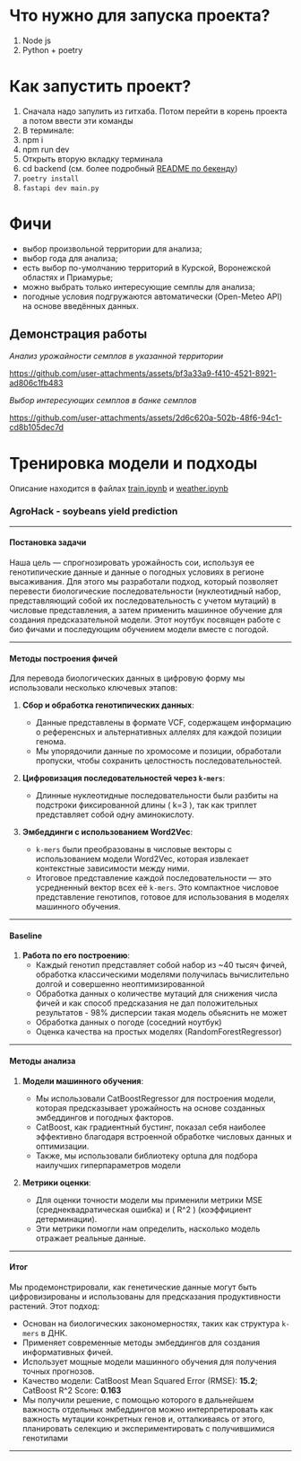 # Что нужно для запуска проекта?
1. Node js
2. Python + poetry

# Как запустить проект?

1. Сначала надо запулить из гитхаба. Потом перейти в корень проекта а потом ввести эти команды
2. В терминале:
3. npm i
4. npm run dev
5. Открыть вторую вкладку терминала
6. cd backend (см. более подробный [README по бекенду](./backend/README.md))
7. `poetry install`
8. `fastapi dev main.py`

# Фичи
- выбор произвольной территории для анализа;
- выбор года для анализа;
- есть выбор по-умолчанию территорий в Курской, Воронежской областях и Приамурье;
- можно выбрать только интересующие семплы для анализа;
- погодные условия подгружаются автоматически (Open-Meteo API) на основе введённых данных.

## Демонстрация работы


_Анализ урожайности семплов в указанной территории_


https://github.com/user-attachments/assets/bf3a33a9-f410-4521-8921-ad806c1fb483

_Выбор интересующих семплов в банке семплов_


https://github.com/user-attachments/assets/2d6c620a-502b-48f6-94c1-cd8b105dec7d

# Тренировка модели и подходы

Описание находится в файлах [train.ipynb](./train.ipynb) и [weather.ipynb](./weather.ipynb)


### **AgroHack - soybeans yield prediction**

---

#### **Постановка задачи**
Наша цель — спрогнозировать урожайность сои, используя ее генотипические данные и данные о погодных условиях в регионе высаживания. Для этого мы разработали подход, который позволяет перевести биологические последовательности (нуклеотидный набор, представляющий собой их последовательность с учетом мутаций) в числовые представления, а затем применить машинное обучение для создания предсказательной модели. Этот ноутбук посвящен работе с био фичами и последующим обучением модели вместе с погодой.

---

#### **Методы построения фичей**
Для перевода биологических данных в цифровую форму мы использовали несколько ключевых этапов:

1. **Сбор и обработка генотипических данных**:
   - Данные представлены в формате VCF, содержащем информацию о референсных и альтернативных аллелях для каждой позиции генома.
   - Мы упорядочили данные по хромосоме и позиции, обработали пропуски, чтобы сохранить целостность последовательностей.

2. **Цифровизация последовательностей через `k-mers`**:
   - Длинные нуклеотидные последовательности были разбиты на подстроки фиксированной длины \( k=3 \), так как триплет представляет собой одну аминокислоту.

3. **Эмбеддинги с использованием Word2Vec**:
   - `k-mers` были преобразованы в числовые векторы с использованием модели Word2Vec, которая извлекает контекстные зависимости между ними.
   - Итоговое представление каждой последовательности — это усредненный вектор всех её `k-mers`. Это компактное числовое представление генотипов, готовое для использования в моделях машинного обучения.

---

#### **Baseline**
1. **Работа по его построению**:
   - Каждый генотип представляет собой набор из ~40 тысяч фичей, обработка классическими моделями получилась вычислительно долгой и совершенно неоптимизированной
   - Обработка данных о количестве мутаций для снижения числа фичей и как способ предсказания не дал положительных результатов - 98% дисперсии такая модель обьяснить не может
   - Обработка данных о погоде (соседний ноутбук)
   - Оценка качества на простых моделях (RandomForestRegressor)

---
#### **Методы анализа**
1. **Модели машинного обучения**:
   - Мы использовали CatBoostRegressor для построения модели, которая предсказывает урожайность на основе созданных эмбеддингов и погодных факторов.
   - CatBoost, как градиентный бустинг, показал себя наиболее эффективно благодаря встроенной обработке числовых данных и оптимизации.
   - Также, мы использовали библиотеку optuna для подбора наилучших гиперпараметров модели

2. **Метрики оценки**:
   - Для оценки точности модели мы применили метрики MSE (среднеквадратическая ошибка) и \( R^2 \) (коэффициент детерминации).
   - Эти метрики помогли нам определить, насколько модель отражает реальные данные.

---

#### **Итог**
Мы продемонстрировали, как генетические данные могут быть цифровизированы и использованы для предсказания продуктивности растений. Этот подход:

- Основан на биологических закономерностях, таких как структура `k-mers` в ДНК.
- Применяет современные методы эмбеддингов для создания информативных фичей.
- Использует мощные модели машинного обучения для получения точных прогнозов.
- Качество модели: CatBoost Mean Squared Error (RMSE): **15.2**; CatBoost R^2 Score: **0.163**
- Мы получили решение, с помощью которого в дальнейшем важность отдельных эмбеддингов можно интерпретировать как важность мутации конкретных генов и, отталкиваясь от этого, планировать селекцию и экспериментировать с получившимися генотипами
---
